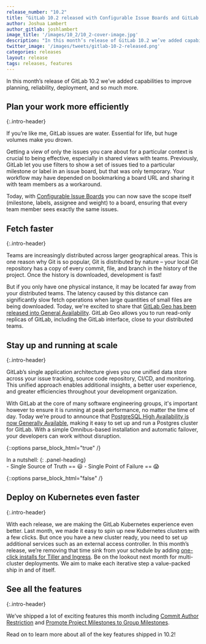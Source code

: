 ```yaml
---
release_number: "10.2"
title: "GitLab 10.2 released with Configurable Issue Boards and GitLab Geo General Availability"
author: Joshua Lambert
author_gitlab: joshlambert
image_title: '/images/10_2/10_2-cover-image.jpg'
description: "In this month’s release of GitLab 10.2 we’ve added capabilities to improve planning, reliability, deployment, and so much more!"
twitter_image: '/images/tweets/gitlab-10-2-released.png'
categories: releases
layout: release
tags: releases, features
---
```


In this month’s release of GitLab 10.2 we’ve added capabilities to improve
planning, reliability, deployment, and so much more.

<!-- more -->

## Plan your work more efficiently
{:.intro-header}

If you’re like me, GitLab issues are water. Essential for life, but huge
volumes make you drown.

Getting a view of only the issues you care about for a particular context
is crucial to being effective, especially in shared views with teams.
Previously, GitLab let you use filters to
show a set of issues tied to a particular milestone or label in an issue board,
but that was only temporary. Your workflow may have depended on bookmarking a board
URL and sharing it with team members as a workaround.

Today, with [Configurable Issue Boards](#configurable-issue-boards) you can
now save the scope itself (milestone, labels, assignee
and weight) to a board, ensuring that every team member sees exactly the same issues.

## Fetch faster
{:.intro-header}

Teams are increasingly distributed across larger geographical areas. This is
one reason why Git is so popular, Git is distributed by nature – your local
Git repository has a copy of every commit, file, and branch in the history of
the project. Once the history is downloaded, development is fast!

But if you only have one physical instance, it may be located far away from your distributed teams. The latency caused by this distance can significantly slow fetch operations when large quantities of small files are
being downloaded. Today, we're excited to share that [GitLab Geo has been released into General Availability](#gitlab-geo-is-now-generally-available). GitLab Geo allows you to run read-only replicas of GitLab, including the GitLab
interface, close to your distributed teams.

## Stay up and running at scale
{:.intro-header}

GitLab’s single application architecture gives you one unified
data store across your issue tracking, source code repository, CI/CD,
and monitoring. This unified approach enables additional insights, a better user experience, and greater efficiencies throughout your development organization.

With GitLab at the core of many software engineering groups, it's important however to ensure it is running at peak performance, no matter the time of day. Today we’re proud to announce that [PostgreSQL High Availability is now Generally Available](#postgres-ha-is-now-generally-available), making it easy to set up and run a Postgres cluster for GitLab.
With a simple Omnibus-based installation and automatic failover, your developers can work without disruption.

{::options parse_block_html="true" /}

<div class="panel panel-gitlab-purple">
In a nutshell:
{: .panel-heading}
<div class="panel-body">
- Single Source of Truth == 😃
- Single Point of Failure == 😱
</div>
</div>

{::options parse_block_html="false" /}

## Deploy on Kubernetes even faster
{:.intro-header}

With each release, we are making the GitLab Kubernetes experience even better.
Last month, we made it easy to spin up new Kubernetes clusters with a few clicks.
But once you have a new cluster ready, you need to set up additional services
such as an external access controller. In this month’s release,
we’re removing that time sink from your schedule by adding [one-click installs for Tiller and Ingress](#easy-deployment-of-helm-and-ingress-on-kubernetes). Be on the lookout
next month for multi-cluster deployments. We aim to make each iterative step a
value-packed ship in and of itself.

## See all the features
{:.intro-header}

We’ve shipped a lot of exciting features this month including
[Commit Author Restriction](#commit-author-restriction) and
[Promote Project Milestones to Group Milestones](#promote-project-milestones-to-group-milestones).

Read on to learn more about all of the key features shipped in 10.2!

<style type="text/css">
  .intro-header {
    font-size: 33px !important;
  }
</style>
